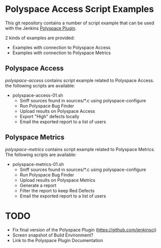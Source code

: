 # Polyspace Access Script Examples


This git repository contains a number of script example that can be
used with the Jenkins [Polyspace Plugin](https://github.com/jenkinsci).

2 kinds of examples are provided:

* Examples with connection to Polyspace Access
* Examples with connection to Polyspace Metrics

## Polyspace Access
*polyspace-access* contains script example related to Polyspace Access.
the following scripts are available:

* polyspace-access-01.sh
    * Sniff sources found in sources/*.c using polyspace-configure
    * Run Polyspace Bug Finder
    * Upload results on Polyspace Access
    * Export "High" defects locally
    * Email the exported report to a list of users


## Polyspace Metrics
*polyspace-metrics* contains script example related to Polyspace Metrics.
The following scripts are available:

* polyspace-metrics-01.sh
    * Sniff sources found in sources/*.c using polyspace-configure
    * Run Polyspace Bug Finder
    * Upload results on Polyspace Metrics
    * Generate a report
    * Filter the report to keep Red Defects
    * Email the exported report to a list of users


# TODO
* Fix final version of the Polyspace Plugin (https://github.com/jenkinsci)
* Screen snapshot of Build Environment?
* Link to the Polyspace Plugin Documentation





